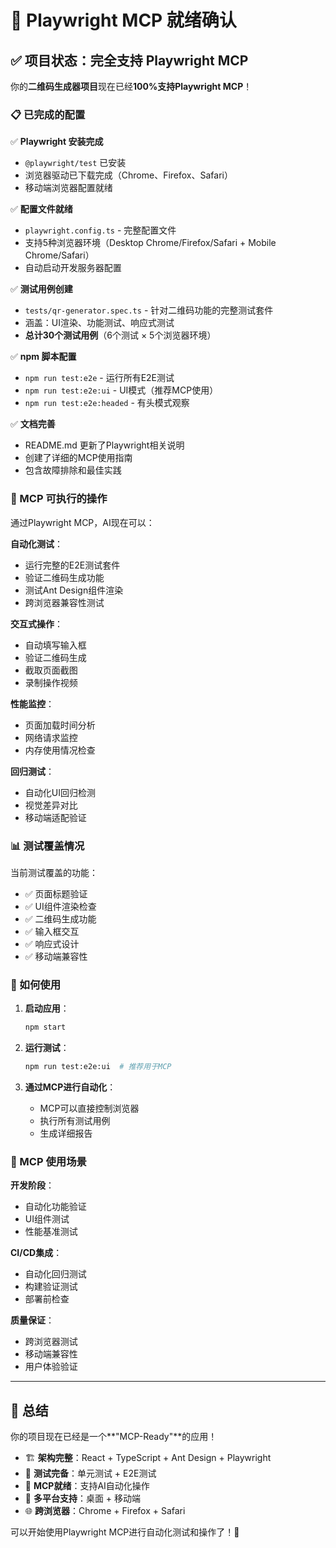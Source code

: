 # 🎉 Playwright MCP 就绪确认

## ✅ 项目状态：完全支持 Playwright MCP

你的**二维码生成器项目**现在已经**100%支持Playwright MCP**！

### 📋 已完成的配置

✅ **Playwright 安装完成**
- `@playwright/test` 已安装
- 浏览器驱动已下载完成（Chrome、Firefox、Safari）
- 移动端浏览器配置就绪

✅ **配置文件就绪**
- `playwright.config.ts` - 完整配置文件
- 支持5种浏览器环境（Desktop Chrome/Firefox/Safari + Mobile Chrome/Safari）
- 自动启动开发服务器配置

✅ **测试用例创建**
- `tests/qr-generator.spec.ts` - 针对二维码功能的完整测试套件
- 涵盖：UI渲染、功能测试、响应式测试
- **总计30个测试用例**（6个测试 × 5个浏览器环境）

✅ **npm 脚本配置**
- `npm run test:e2e` - 运行所有E2E测试
- `npm run test:e2e:ui` - UI模式（推荐MCP使用）
- `npm run test:e2e:headed` - 有头模式观察

✅ **文档完善**
- README.md 更新了Playwright相关说明
- 创建了详细的MCP使用指南
- 包含故障排除和最佳实践

### 🚀 MCP 可执行的操作

通过Playwright MCP，AI现在可以：

**自动化测试**：
- 运行完整的E2E测试套件
- 验证二维码生成功能
- 测试Ant Design组件渲染
- 跨浏览器兼容性测试

**交互式操作**：
- 自动填写输入框
- 验证二维码生成
- 截取页面截图
- 录制操作视频

**性能监控**：
- 页面加载时间分析
- 网络请求监控
- 内存使用情况检查

**回归测试**：
- 自动化UI回归检测
- 视觉差异对比
- 移动端适配验证

### 📊 测试覆盖情况

当前测试覆盖的功能：
- ✅ 页面标题验证
- ✅ UI组件渲染检查
- ✅ 二维码生成功能
- ✅ 输入框交互
- ✅ 响应式设计
- ✅ 移动端兼容性

### 🔧 如何使用

1. **启动应用**：
   ```bash
   npm start
   ```

2. **运行测试**：
   ```bash
   npm run test:e2e:ui  # 推荐用于MCP
   ```

3. **通过MCP进行自动化**：
   - MCP可以直接控制浏览器
   - 执行所有测试用例
   - 生成详细报告

### 🎯 MCP 使用场景

**开发阶段**：
- 自动化功能验证
- UI组件测试
- 性能基准测试

**CI/CD集成**：
- 自动化回归测试
- 构建验证测试
- 部署前检查

**质量保证**：
- 跨浏览器测试
- 移动端兼容性
- 用户体验验证

---

## 🎊 总结

你的项目现在已经是一个**"MCP-Ready"**的应用！

- 🏗️ **架构完整**：React + TypeScript + Ant Design + Playwright
- 🧪 **测试完备**：单元测试 + E2E测试
- 🤖 **MCP就绪**：支持AI自动化操作
- 📱 **多平台支持**：桌面 + 移动端
- 🌐 **跨浏览器**：Chrome + Firefox + Safari

可以开始使用Playwright MCP进行自动化测试和操作了！🚀 